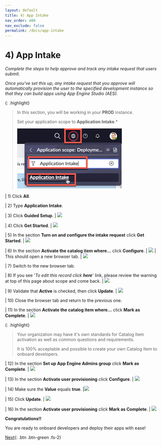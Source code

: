 ```yaml
---
layout: default
title: 4) App Intake
nav_order: 400
nav_exclude: false
permalink: /docs/app-intake
---
```


# 4) App Intake

*Complete the steps to help approve and track any intake request that users submit.*

*Once you've set this up, any intake request that you approve will automatically provision the user to the specified development instance so that they can build apps using App Engine Studio (AES).*

{: .highlight}
> In this section, you will be working in your **PROD** instance.
>
> Set your application scope to **Application Intake**.*
> 
> ![](../assets/images/2023-03-14-12-14-57.png)

| 1) Click **All**.

| 2) Type **Application Intake**.

| 3) Click **Guided Setup**.
| ![](../assets/images/2023-03-13-13-56-39.png)

| 4) Click **Get Started**.
| ![](../assets/images/2023-03-14-12-06-48.png)

| 5) In the section **Turn on and configure the intake request** click **Get Started**. 
| ![](../assets/images/2023-03-14-12-09-10.png)

| 6) In the section **Activate the catalog item where...** click **Configure**.
| ![](../assets/images/2023-03-14-12-10-20.png)
| This should open a new browser tab. 
| ![](../assets/images/2023-03-14-12-11-25.png)

| 7) Switch to the new browser tab.

| 8) If you see '*To edit this record click **here***' link, please review the warning at top of this page about scope and come back.
| ![](../assets/images/2023-03-14-12-12-38.png)

| 9) Validate that **Active** is checked, then click **Update**. 
| ![](../assets/images/2023-03-14-12-18-36.png)

| 10) Close the browser tab and return to the previous one. 

| 11) In the section **Activate the catalog item where...** click **Mark as Complete**.
| ![](../assets/images/2023-03-14-12-21-03.png)

{: .highlight}
> Your organization may have it's own standards for Catalog Item activation as well as common questions and requirements.
>
> It is 100% acceptable and possible to create your own Catalog Item to onboard developers.

| 12) In the section **Set up App Engine Admins group** click **Mark as Complete**.
| ![](../assets/images/2023-03-14-12-22-09.png)  

| 13) In the section **Activate user provisioning** click **Configure**.
| ![](../assets/images/2023-03-14-12-24-43.png)

| 14) Make sure the **Value** equals **true**. 
|![](../assets/images/2023-03-14-12-25-36.png)

| 15) Click **Update**.
| ![](../assets/images/2023-03-14-12-25-56.png)

| 16) In the section **Activate user provisioning** click **Mark as Complete**. 
| ![](../assets/images/2023-03-14-12-26-42.png)

**Congratulations!!** 

You are ready to onboard developers and deploy their apps with ease!

[Next](/lab-aemc/docs/simulation){: .btn .btn-green .fs-2}